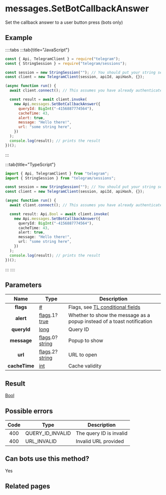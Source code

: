 # messages.SetBotCallbackAnswer

Set the callback answer to a user button press (bots only)

## Example

::::tabs
:::tab{title="JavaScript"}

```js
const { Api, TelegramClient } = require("telegram");
const { StringSession } = require("telegram/sessions");

const session = new StringSession(""); // You should put your string session here
const client = new TelegramClient(session, apiId, apiHash, {});

(async function run() {
  await client.connect(); // This assumes you have already authenticated with .start()

  const result = await client.invoke(
    new Api.messages.SetBotCallbackAnswer({
      queryId: BigInt("-4156887774564"),
      cacheTime: 43,
      alert: true,
      message: "Hello there!",
      url: "some string here",
    })
  );
  console.log(result); // prints the result
})();
```

:::

:::tab{title="TypeScript"}

```ts
import { Api, TelegramClient } from "telegram";
import { StringSession } from "telegram/sessions";

const session = new StringSession(""); // You should put your string session here
const client = new TelegramClient(session, apiId, apiHash, {});

(async function run() {
  await client.connect(); // This assumes you have already authenticated with .start()

  const result: Api.Bool = await client.invoke(
    new Api.messages.SetBotCallbackAnswer({
      queryId: BigInt("-4156887774564"),
      cacheTime: 43,
      alert: true,
      message: "Hello there!",
      url: "some string here",
    })
  );
  console.log(result); // prints the result
})();
```

:::
::::

## Parameters

|     Name      | Type                                                                                                                              | Description                                                                                             |
| :-----------: | --------------------------------------------------------------------------------------------------------------------------------- | ------------------------------------------------------------------------------------------------------- |
|   **flags**   | [#](https://core.telegram.org/type/%23)                                                                                           | Flags, see [TL conditional fields](https://core.telegram.org/mtproto/TL-combinators#conditional-fields) |
|   **alert**   | [flags](https://core.telegram.org/mtproto/TL-combinators#conditional-fields).1?[true](https://core.telegram.org/constructor/true) | Whether to show the message as a popup instead of a toast notification                                  |
|  **queryId**  | [long](https://core.telegram.org/type/long)                                                                                       | Query ID                                                                                                |
|  **message**  | [flags](https://core.telegram.org/mtproto/TL-combinators#conditional-fields).0?[string](https://core.telegram.org/type/string)    | Popup to show                                                                                           |
|    **url**    | [flags](https://core.telegram.org/mtproto/TL-combinators#conditional-fields).2?[string](https://core.telegram.org/type/string)    | URL to open                                                                                             |
| **cacheTime** | [int](https://core.telegram.org/type/int)                                                                                         | Cache validity                                                                                          |

## Result

[Bool](https://core.telegram.org/type/Bool)

## Possible errors

| Code | Type             | Description             |
| :--: | ---------------- | ----------------------- |
| 400  | QUERY_ID_INVALID | The query ID is invalid |
| 400  | URL_INVALID      | Invalid URL provided    |

## Can bots use this method?

Yes

## Related pages
